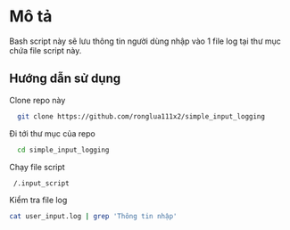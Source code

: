 # Mô tả 

Bash script này sẽ lưu thông tin người dùng nhập vào 1 file log tại thư mục chứa file script này.

## Hướng dẫn sử dụng 

Clone repo này

```bash
  git clone https://github.com/ronglua111x2/simple_input_logging
```

Đi tới thư mục của repo

```bash
  cd simple_input_logging
```

Chạy file script
```bash
 /.input_script
```

Kiểm tra file log
```bash
cat user_input.log | grep 'Thông tin nhập'